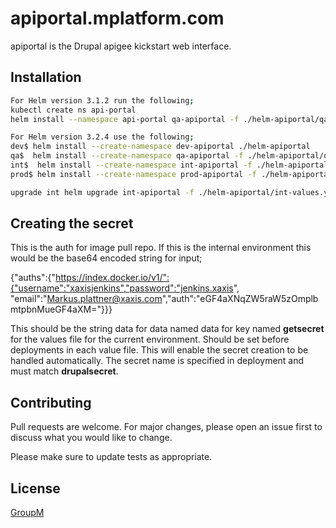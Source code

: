 # apiportal.mplatform.com

apiportal is the Drupal apigee kickstart web interface.

## Installation

```bash
For Helm version 3.1.2 run the following;
kubectl create ns api-portal
helm install --namespace api-portal qa-apiportal -f ./helm-apiportal/qa-values.yaml ./helm-apiportal

For Helm version 3.2.4 use the following;
dev$ helm install --create-namespace dev-apiportal ./helm-apiportal
qa$  helm install --create-namespace qa-apiportal -f ./helm-apiportal/qa-values.yaml ./helm-apiportal
int$  helm install --create-namespace int-apiportal -f ./helm-apiportal/int-values.yaml ./helm-apiportal
prod$ helm install --create-namespace prod-apiportal -f ./helm-apiportal/prod-values.yaml ./helm-apiportal

upgrade int helm upgrade int-apiportal -f ./helm-apiportal/int-values.yaml ./helm-apiportal
```
## Creating the secret
This is the auth for image pull repo. If this is the internal environment
this would be the base64 encoded string for input;

{"auths":{"https://index.docker.io/v1/":{"username":"xaxisjenkins","password":"jenkins.xaxis",
"email":"Markus.plattner@xaxis.com","auth":"eGF4aXNqZW5raW5zOmplbmtpbnMueGF4aXM="}}}

This should be the string data for data named data for key named **getsecret** for the values file
for the current environment. Should be set before deployments in each value file. This will
enable the secret creation to be handled automatically.
The secret name is specified in deployment and must match **drupalsecret**.


## Contributing
Pull requests are welcome. For major changes, please open an issue first to discuss what you would like to change.


Please make sure to update tests as appropriate.

## License
[GroupM](https://www.groupm.com)